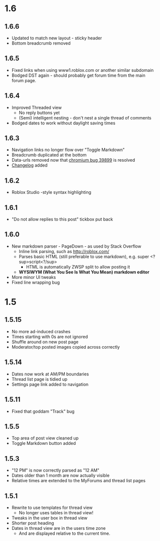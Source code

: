 1.6
===

1.6.6
-----
 * Updated to match new layout - sticky header
 * Bottom breadcrumb removed

1.6.5
-----
 * Fixed links when using www1.roblox.com or another similar subdomain
 * Bodged DST again - should probably get forum time from the main forum page.

1.6.4
-----
 * Improved Threaded view
   - No reply buttons yet
   - (Semi) intelligent nesting - don't nest a single thread of comments
 * Bodged dates to work without daylight saving times

1.6.3
-----
 * Navigation links no longer flow over "Toggle Markdown"
 * Breadcrumb duplicated at the bottom
 * Data-urls removed now that [chromium bug 39899](http://crbug.com/39899) is resolved
 * [Changelog](chrome-extension://kcpdfglmclgjedmjhiakmmgkcibkimod/Changelog.md) added

1.6.2
-----
 * Roblox Studio -style syntax highlighting
 
1.6.1
-----
 * "Do not allow replies to this post" tickbox put back

1.6.0
-----
 * New markdown parser - PageDown - as used by Stack Overflow
   - Inline link parsing, such as http://roblox.com/
   - Parses basic HTML (still preferable to use markdown), e.g. super <?sup>script<?/sup>
     - HTML is automatically ZWSP split to allow posting it
   - **WYSIWYM (What You See Is What You Mean) markdown editor**
 * More minor UI tweaks
 * Fixed line wrapping bug
 
1.5
===
1.5.15
------
 * No more ad-induced crashes
 * Times starting with 0s are not ignored
 * Shuffle around on new post page
 * Moderator/top posted images copied across correctly

1.5.14
------
 * Dates now work at AM/PM boundaries
 * Thread list page is tidied up
 * Settings page link added to navigation


1.5.11
------
 * Fixed that goddam "Track" bug

1.5.5
-----
 * Top area of post view cleaned up
 * Toggle Markdown button added

1.5.3
-----
 * "12 PM" is now correctly parsed as "12 AM"
 * Dates older than 1 month are now actually visible
 * Relative times are extended to the MyForums and thread list pages

1.5.1
-----
 * Rewrite to use templates for thread view
   - No longer uses tables in thread view!
 * Tweaks in the user box in thread view
 * Shorter post heading
 * Dates in thread view are in the users time zone
   - And are displayed relative to the current time.
